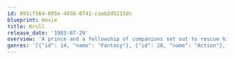 ```yaml
---
id: 891cf564-095e-4938-8741-caab2d5215dc
blueprint: movie
title: Krull
release_date: '1983-07-29'
overview: 'A prince and a fellowship of companions set out to rescue his bride from a fortress of alien invaders who have arrived on their home planet.'
genres: '[{"id": 14, "name": "Fantasy"}, {"id": 28, "name": "Action"}, {"id": 12, "name": "Adventure"}]'
---
```

